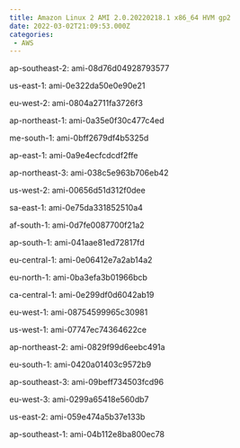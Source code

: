 ```yaml
---
title: Amazon Linux 2 AMI 2.0.20220218.1 x86_64 HVM gp2
date: 2022-03-02T21:09:53.000Z
categories:
 - AWS
---
```


ap-southeast-2: ami-08d76d04928793577

us-east-1: ami-0e322da50e0e90e21

eu-west-2: ami-0804a2711fa3726f3

ap-northeast-1: ami-0a35e0f30c477c4ed

me-south-1: ami-0bff2679df4b5325d

ap-east-1: ami-0a9e4ecfcdcdf2ffe

ap-northeast-3: ami-038c5e963b706eb42

us-west-2: ami-00656d51d312f0dee

sa-east-1: ami-0e75da331852510a4

af-south-1: ami-0d7fe0087700f21a2

ap-south-1: ami-041aae81ed72817fd

eu-central-1: ami-0e06412e7a2ab14a2

eu-north-1: ami-0ba3efa3b01966bcb

ca-central-1: ami-0e299df0d6042ab19

eu-west-1: ami-08754599965c30981

us-west-1: ami-07747ec74364622ce

ap-northeast-2: ami-0829f99d6eebc491a

eu-south-1: ami-0420a01403c9572b9

ap-southeast-3: ami-09beff734503fcd96

eu-west-3: ami-0299a65418e560db7

us-east-2: ami-059e474a5b37e133b

ap-southeast-1: ami-04b112e8ba800ec78

